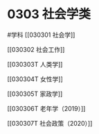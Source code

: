 # 0303 社会学类
#学科
[[030301 社会学]]

[[030302 社会工作]]

[[030303T 人类学]]

[[030304T 女性学]]

[[030305T 家政学]]

[[030306T 老年学（2019）]]

[[030307T 社会政策（2020）]]
